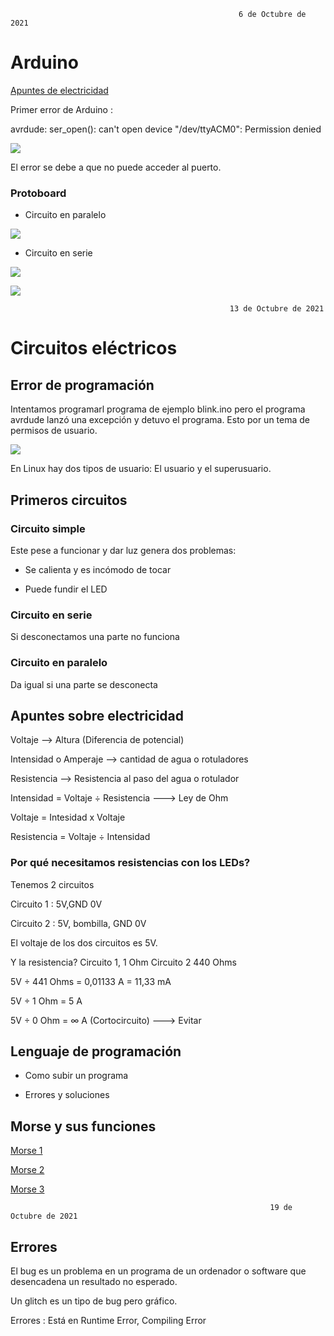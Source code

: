 
                                                       6 de Octubre de 2021
                                                                
# Arduino

[Apuntes de electricidad](#apuntes-sobre-electricidad)

Primer error de Arduino :

avrdude: ser_open(): can't open device "/dev/ttyACM0": Permission denied

![](https://github.com/Tabrih/Arduino/blob/main/Error%20arduino%201.png)


El error se debe a que no puede acceder al puerto.

### Protoboard 

- Circuito en paralelo

![](https://github.com/Tabrih/Arduino/blob/main/IMG_20211006_123213.jpg)



- Circuito en serie


![](https://github.com/Tabrih/Arduino/blob/main/IMG_20211006_124850.jpg)


![](https://github.com/Tabrih/Arduino/blob/main/IMG_20211006_133654.jpg)



                                                     13 de Octubre de 2021
                                                     
# Circuitos eléctricos

## Error de programación

Intentamos programarl programa de ejemplo blink.ino pero el programa avrdude lanzó una excepción y detuvo el programa. Esto por un tema de permisos de usuario.

![](https://github.com/Tabrih/Arduino/blob/main/Error%20arduino%201.png)



En Linux hay dos tipos de usuario: El usuario y el superusuario.


## Primeros circuitos

### Circuito simple

Este pese a funcionar y dar luz genera dos problemas: 

- Se calienta y es incómodo de tocar

- Puede fundir el LED

### Circuito en serie

Si desconectamos una parte no funciona

### Circuito en paralelo

Da igual si una parte se desconecta

## Apuntes sobre electricidad

Voltaje --> Altura (Diferencia de potencial)

Intensidad o Amperaje --> cantidad de agua o rotuladores

Resistencia --> Resistencia al paso del agua o rotulador

Intensidad = Voltaje ÷ Resistencia ---> Ley de Ohm

Voltaje = Intesidad x Voltaje 

Resistencia = Voltaje ÷ Intensidad

### Por qué necesitamos resistencias con los LEDs?

Tenemos 2 circuitos 

Circuito 1 : 5V,GND 0V

Circuito 2 : 5V, bombilla, GND 0V

El voltaje de los dos circuitos es 5V.

Y la resistencia? Circuito 1, 1 Ohm Circuito 2 440 Ohms

5V ÷ 441 Ohms = 0,01133 A = 11,33 mA

5V ÷ 1 Ohm = 5 A 

5V ÷ 0 Ohm = ∞ A (Cortocircuito) ---> Evitar

## Lenguaje de programación

- Como subir un programa 

- Errores y soluciones

## Morse y sus funciones

[Morse 1](https://github.com/Tabrih/Arduino/blob/main/Morse_1.ino)

[Morse 2](https://github.com/Tabrih/Arduino/blob/main/Morse_2.ino)

[Morse 3](https://github.com/Tabrih/Arduino/blob/main/Morse_3.ino)


                                                              19 de Octubre de 2021


## Errores

El bug es un problema en un programa de un ordenador o software que desencadena un resultado no esperado.

Un glitch es un tipo de bug pero gráfico.

Errores : Está en Runtime Error, Compiling Error

